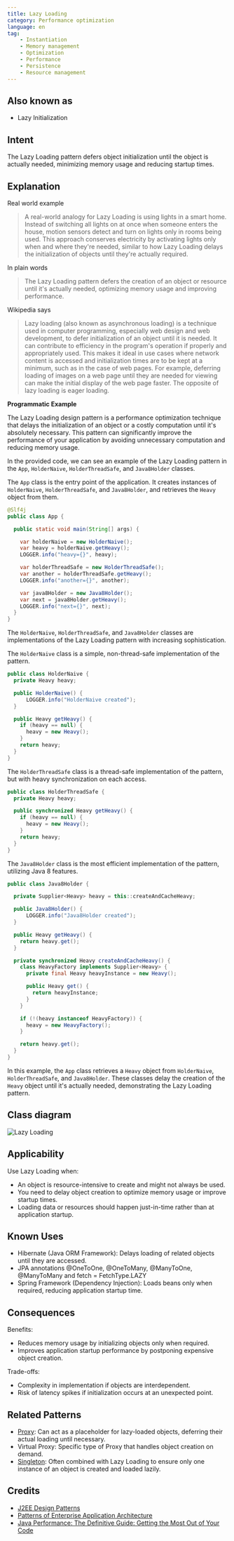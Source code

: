 ```yaml
---
title: Lazy Loading
category: Performance optimization
language: en
tag:
    - Instantiation
    - Memory management
    - Optimization
    - Performance
    - Persistence
    - Resource management
---
```


## Also known as

* Lazy Initialization

## Intent

The Lazy Loading pattern defers object initialization until the object is actually needed, minimizing memory usage and reducing startup times.

## Explanation

Real world example

> A real-world analogy for Lazy Loading is using lights in a smart home. Instead of switching all lights on at once when someone enters the house, motion sensors detect and turn on lights only in rooms being used. This approach conserves electricity by activating lights only when and where they're needed, similar to how Lazy Loading delays the initialization of objects until they're actually required.

In plain words

> The Lazy Loading pattern defers the creation of an object or resource until it's actually needed, optimizing memory usage and improving performance.

Wikipedia says

> Lazy loading (also known as asynchronous loading) is a technique used in computer programming, especially web design and web development, to defer initialization of an object until it is needed. It can contribute to efficiency in the program's operation if properly and appropriately used. This makes it ideal in use cases where network content is accessed and initialization times are to be kept at a minimum, such as in the case of web pages. For example, deferring loading of images on a web page until they are needed for viewing can make the initial display of the web page faster. The opposite of lazy loading is eager loading.

**Programmatic Example**

The Lazy Loading design pattern is a performance optimization technique that delays the initialization of an object or a costly computation until it's absolutely necessary. This pattern can significantly improve the performance of your application by avoiding unnecessary computation and reducing memory usage.

In the provided code, we can see an example of the Lazy Loading pattern in the `App`, `HolderNaive`, `HolderThreadSafe`, and `Java8Holder` classes.

The `App` class is the entry point of the application. It creates instances of `HolderNaive`, `HolderThreadSafe`, and `Java8Holder`, and retrieves the `Heavy` object from them.

```java
@Slf4j
public class App {

  public static void main(String[] args) {

    var holderNaive = new HolderNaive();
    var heavy = holderNaive.getHeavy();
    LOGGER.info("heavy={}", heavy);

    var holderThreadSafe = new HolderThreadSafe();
    var another = holderThreadSafe.getHeavy();
    LOGGER.info("another={}", another);

    var java8Holder = new Java8Holder();
    var next = java8Holder.getHeavy();
    LOGGER.info("next={}", next);
  }
}
```

The `HolderNaive`, `HolderThreadSafe`, and `Java8Holder` classes are implementations of the Lazy Loading pattern with increasing sophistication.

The `HolderNaive` class is a simple, non-thread-safe implementation of the pattern.

```java
public class HolderNaive {
  private Heavy heavy;

  public HolderNaive() {
      LOGGER.info("HolderNaive created");
  }

  public Heavy getHeavy() {
    if (heavy == null) {
      heavy = new Heavy();
    }
    return heavy;
  }
}
```

The `HolderThreadSafe` class is a thread-safe implementation of the pattern, but with heavy synchronization on each access.

```java
public class HolderThreadSafe {
  private Heavy heavy;

  public synchronized Heavy getHeavy() {
    if (heavy == null) {
      heavy = new Heavy();
    }
    return heavy;
  }
}
```

The `Java8Holder` class is the most efficient implementation of the pattern, utilizing Java 8 features.

```java
public class Java8Holder {

  private Supplier<Heavy> heavy = this::createAndCacheHeavy;

  public Java8Holder() {
      LOGGER.info("Java8Holder created");
  }

  public Heavy getHeavy() {
    return heavy.get();
  }

  private synchronized Heavy createAndCacheHeavy() {
    class HeavyFactory implements Supplier<Heavy> {
      private final Heavy heavyInstance = new Heavy();

      public Heavy get() {
        return heavyInstance;
      }
    }

    if (!(heavy instanceof HeavyFactory)) {
      heavy = new HeavyFactory();
    }

    return heavy.get();
  }
}
```

In this example, the `App` class retrieves a `Heavy` object from `HolderNaive`, `HolderThreadSafe`, and `Java8Holder`. These classes delay the creation of the `Heavy` object until it's actually needed, demonstrating the Lazy Loading pattern.

## Class diagram

![Lazy Loading](./etc/lazy-loading.png "Lazy Loading")

## Applicability

Use Lazy Loading when:

* An object is resource-intensive to create and might not always be used.
* You need to delay object creation to optimize memory usage or improve startup times.
* Loading data or resources should happen just-in-time rather than at application startup.

## Known Uses

* Hibernate (Java ORM Framework): Delays loading of related objects until they are accessed.
* JPA annotations @OneToOne, @OneToMany, @ManyToOne, @ManyToMany and fetch = FetchType.LAZY
* Spring Framework (Dependency Injection): Loads beans only when required, reducing application startup time.

## Consequences

Benefits:

* Reduces memory usage by initializing objects only when required.
* Improves application startup performance by postponing expensive object creation.

Trade-offs:

* Complexity in implementation if objects are interdependent.
* Risk of latency spikes if initialization occurs at an unexpected point.

## Related Patterns

* [Proxy](https://java-design-patterns.com/patterns/proxy/): Can act as a placeholder for lazy-loaded objects, deferring their actual loading until necessary.
* Virtual Proxy: Specific type of Proxy that handles object creation on demand.
* [Singleton](https://java-design-patterns.com/patterns/singleton/): Often combined with Lazy Loading to ensure only one instance of an object is created and loaded lazily.

## Credits

* [J2EE Design Patterns](https://amzn.to/4dpzgmx)
* [Patterns of Enterprise Application Architecture](https://amzn.to/3WfKBPR)
* [Java Performance: The Definitive Guide: Getting the Most Out of Your Code](https://amzn.to/3Wu5neF)
